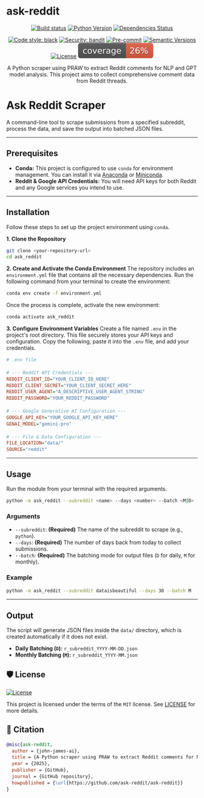 # ask-reddit

<div align="center">

[![Build status](https://github.com/ask-reddit/ask-reddit/workflows/build/badge.svg?branch=master&event=push)](https://github.com/ask-reddit/ask-reddit/actions?query=workflow%3Abuild)
[![Python Version](https://img.shields.io/pypi/pyversions/ask-reddit.svg)](https://pypi.org/project/ask-reddit/)
[![Dependencies Status](https://img.shields.io/badge/dependencies-up%20to%20date-brightgreen.svg)](https://github.com/ask-reddit/ask-reddit/pulls?utf8=%E2%9C%93&q=is%3Apr%20author%3Aapp%2Fdependabot)

[![Code style: black](https://img.shields.io/badge/code%20style-black-000000.svg)](https://github.com/psf/black)
[![Security: bandit](https://img.shields.io/badge/security-bandit-green.svg)](https://github.com/PyCQA/bandit)
[![Pre-commit](https://img.shields.io/badge/pre--commit-enabled-brightgreen?logo=pre-commit&logoColor=white)](https://github.com/ask-reddit/ask-reddit/blob/master/.pre-commit-config.yaml)
[![Semantic Versions](https://img.shields.io/badge/%20%20%F0%9F%93%A6%F0%9F%9A%80-semantic--versions-e10079.svg)](https://github.com/ask-reddit/ask-reddit/releases)
[![License](https://img.shields.io/github/license/ask-reddit/ask-reddit)](https://github.com/ask-reddit/ask-reddit/blob/master/LICENSE)
![Coverage Report](assets/images/coverage.svg)

A Python scraper using PRAW to extract Reddit comments for NLP and GPT model analysis. This project aims to collect comprehensive comment data from Reddit threads.

</div>

# Ask Reddit Scraper

A command-line tool to scrape submissions from a specified subreddit, process the data, and save the output into batched JSON files.

---

## Prerequisites

-   **Conda:** This project is configured to use `conda` for environment management. You can install it via [Anaconda](https://www.anaconda.com/download) or [Miniconda](https://docs.conda.io/projects/miniconda/en/latest/).
-   **Reddit & Google API Credentials:** You will need API keys for both Reddit and any Google services you intend to use.

---

## Installation

Follow these steps to set up the project environment using `conda`.

**1. Clone the Repository**
```bash
git clone <your-repository-url>
cd ask_reddit
```

**2. Create and Activate the Conda Environment**
The repository includes an `environment.yml` file that contains all the necessary dependencies. Run the following command from your terminal to create the environment:

```bash
conda env create -f environment.yml
```

Once the process is complete, activate the new environment:

```bash
conda activate ask_reddit
```

**3. Configure Environment Variables**
Create a file named `.env` in the project's root directory. This file securely stores your API keys and configuration. Copy the following, paste it into the `.env` file, and add your credentials.

```ini
# .env file

# --- Reddit API Credentials ---
REDDIT_CLIENT_ID="YOUR_CLIENT_ID_HERE"
REDDIT_CLIENT_SECRET="YOUR_CLIENT_SECRET_HERE"
REDDIT_USER_AGENT="A_DESCRIPTIVE_USER_AGENT_STRING"
REDDIT_PASSWORD="YOUR_REDDIT_PASSWORD"

# --- Google Generative AI Configuration ---
GOOGLE_API_KEY="YOUR_GOOGLE_API_KEY_HERE"
GENAI_MODEL="gemini-pro"

# --- File & Data Configuration ---
FILE_LOCATION="data/"
SOURCE="reddit"
```

---

## Usage

Run the module from your terminal with the required arguments.

```bash
python -m ask_reddit --subreddit <name> --days <number> --batch <M|D>
```

### Arguments

-   `--subreddit`: **(Required)** The name of the subreddit to scrape (e.g., `python`).
-   `--days`: **(Required)** The number of days back from today to collect submissions.
-   `--batch`: **(Required)** The batching mode for output files (`D` for daily, `M` for monthly).

### Example

```bash
python -m ask_reddit --subreddit dataisbeautiful --days 30 --batch M
```

---

## Output

The script will generate JSON files inside the `data/` directory, which is created automatically if it does not exist.

-   **Daily Batching (`D`):** `r_subreddit_YYYY-MM-DD.json`
-   **Monthly Batching (`M`):** `r_subreddit_YYYY-MM.json`

## 🛡 License

[![License](https://img.shields.io/github/license/ask-reddit/ask-reddit)](https://github.com/ask-reddit/ask-reddit/blob/master/LICENSE)

This project is licensed under the terms of the `MIT` license. See [LICENSE](https://github.com/ask-reddit/ask-reddit/blob/master/LICENSE) for more details.

## 📃 Citation

```bibtex
@misc{ask-reddit,
  author = {john-james-ai},
  title = {A Python scraper using PRAW to extract Reddit comments for NLP and GPT model analysis. This project aims to collect comprehensive comment data from Reddit threads.},
  year = {2025},
  publisher = {GitHub},
  journal = {GitHub repository},
  howpublished = {\url{https://github.com/ask-reddit/ask-reddit}}
}
```

